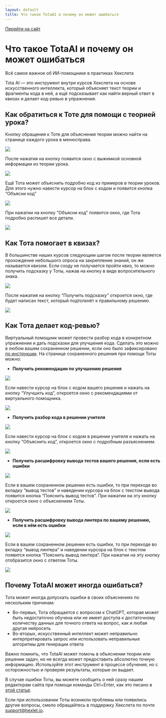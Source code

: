 ```yaml
---
layout: default
title: Что такое TotaAI и почему он может ошибаться
---
```


[Перейти на сайт](https://ru.hexlet.io)

# Что такое TotaAI и почему он может ошибаться

Всё самое важное об ИИ-помощнике в практиках Хекслета

Tota AI — это инструмент внутри курсов Хекслета на основе искусственного интеллекта, который объясняет текст теории и фрагменты кода в ней, а ещё подсказывает как найти верный ответ в квизах и делает код-ревью в упражнения.

## Как обратиться к Тоте для помощи с теорией урока?

Кнопку обращения к Тоте для объяснения теории можно найти на странице каждого урока в менюсправа.

![](https://files.carrotquest.app/knowledge-bases-images/articles/64033/64033-1727271641813-b3q3z8pc.png)

После нажатия на кнопку появится окно с выжимкой основной информации из теории урока.

![](https://files.carrotquest.app/knowledge-bases-images/articles/64033/64033-1727271695424-frfec0rg.png)

Ещё Тота может объяснить подробно код из примеров в теории уроков. Для этого нужно навести курсор на блок с кодом и появится кнопка “Объясни код”

![](https://files.carrotquest.app/knowledge-bases-images/articles/64033/64033-1727271724859-px6ct838.png)

При нажатии на кнопку “Объясни код” появится окно, где Тота подробно распишет все детали.

![](https://files.carrotquest.app/knowledge-bases-images/articles/64033/64033-1727271809499-8xwc7fmz.png)

## Как Тота помогает в квизах?

В большинстве наших курсов следующим шагом после теории является прохождение небольшого опроса на закрепление знаний, он же называется квизом. Если сходу не получается пройти квиз, то можно получить подсказку у Тоты, нажав на кнопку в виде вопросительного знака.

![](https://files.carrotquest.app/knowledge-bases-images/articles/64033/64033-1727271846167-88af8amn.png)

После нажатия на кнопку “Получить подсказку” откроется окно, где будет написан текст, который подтолкнёт к правильному решению.

![](https://files.carrotquest.app/knowledge-bases-images/articles/64033/64033-1727271889012-xa3yanrh.png)

## Как Тота делает код-ревью?

Виртуальный помощник может провести разбор кода в конкретном упражнении и дать подсказки для улучшения кода. Сделать это можно в любом вашем сохраненном решении, если оно было зафиксировано [по инструкции](https://help.hexlet.ru/article/65232). На странице сохраненного решения при помощи Тоты можно:

* **Получить рекомендации по улучшению решения**

![](https://files.carrotquest.app/knowledge-bases-images/articles/64033/64033-1727271974722-ng09z6cz.png)

Если навести курсор на блок с кодом вашего решения и нажать на кнопку “Улучшить код”, откроется окно с рекомендациями от виртуального помощника.

![](https://files.carrotquest.app/knowledge-bases-images/articles/64033/64033-1727271999609-88y07b9n.png)

* **Получить разбор кода в решении учителя**

**![](https://files.carrotquest.app/knowledge-bases-images/articles/64033/64033-1727272028725-3iksmiat.png)**

Если навести курсор на блок с кодом в решении учителя и нажать на кнопку “Объяснить код”, откроется окно с подробным разъяснением.

![](https://files.carrotquest.app/knowledge-bases-images/articles/64033/64033-1727272060704-qc1r4x28.png)

* **Получить расшифровку вывода тестов вашего решения, если есть ошибки**

**![](https://files.carrotquest.app/knowledge-bases-images/articles/64033/64033-1727272097521-fq8npk8x.png)**

Если в вашем сохраненном решении есть ошибки, то при переходе во вкладку “вывод тестов” и наведении курсора на блок с текстом вывода появится кнопка “Пояснить вывод тестов”. При нажатии на эту кнопку откроется окно с объяснением Тоты.

![](https://files.carrotquest.app/knowledge-bases-images/articles/64033/64033-1727272142303-3xlrhvlv.png)

* **Получить расшифровку вывода линтера по вашему решению, если в нём есть ошибки**

**![](https://files.carrotquest.app/knowledge-bases-images/articles/64033/64033-1727272192392-c4clrbbi.png)**

Если в вашем сохраненном решении есть ошибки, то при переходе во вкладку “вывод линтера” и наведении курсора на блок с текстом появится кнопка “Пояснить вывод линтера”. При нажатии на эту кнопку отобразится окно с ответом Тоты.

![](https://files.carrotquest.app/knowledge-bases-images/articles/64033/64033-1727272226992-1mmlz26q.png)

## Почему TotaAI может иногда ошибаться?

Тота может иногда допускать ошибки в своих объяснениях по нескольким причинам:

* Во-первых, Тота обращается с вопросом к ChatGPT, которая может быть недостаточно обучена или не имеет доступа к достаточному количеству данных для точного ответа на вопрос, как и любая другая нейросеть
* Во-вторых, искусственный интеллект может неправильно интерпретировать запрос или использовать неправильные алгоритмы для генерации ответа

Важно помнить, что TotaAI может помочь в объяснении теории или решении задач, но не всегда может предоставить абсолютно точную информацию. Используйте этот инструмент в процессе обучения, но с осторожностью и проверяя результаты, которые он выдает.

В случае ошибки Тоты, вы можете сообщить о ней сразу нашим редакторам сайта при помощи команды Ctrl+Enter, как это писано в [этой статье](https://help.hexlet.ru/article/65765).

Если при использовании Тоты возникли проблемы или появились другие вопросы, смело обращайтесь в поддержку Хекслета по почте support@hexlet.io.
